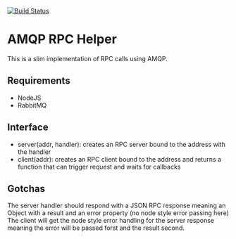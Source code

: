 [![Build Status](https://travis-ci.org/micro-node/amqp.svg)](http://travis-ci.org/micro-node/amqp)
# AMQP RPC Helper

This is a slim implementation of RPC calls using AMQP.

## Requirements

- NodeJS
- RabbitMQ

## Interface

- server(addr, handler): creates an RPC server bound to the address with the handler
- client(addr): creates an RPC client bound to the address and returns a function that can trigger request and waits for callbacks


## Gotchas
 
The server handler should respond with a JSON RPC response meaning an Object with a result and an error property (no node style error passing here)
The client will get the node style error handling for the server response meaning the error will be passed forst and the result second.

